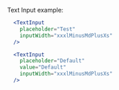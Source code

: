 Text Input example:
```jsx
  <TextInput
    placeholder="Test"
    inputWidth="xxxlMinusMdPlusXs"
  />
```
```jsx
  <TextInput
    placeholder="Default"
    value="Default"
    inputWidth="xxxlMinusMdPlusXs"
  />
```
